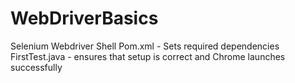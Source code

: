 # WebDriverBasics
Selenium Webdriver Shell
Pom.xml - Sets required dependencies
FirstTest.java - ensures that setup is correct and Chrome launches successfully
